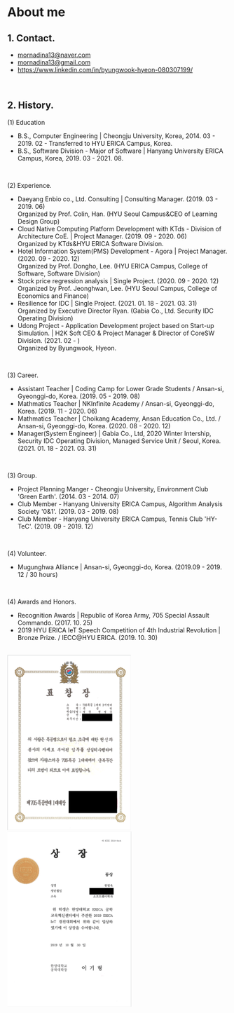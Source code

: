 # About me

## 1. Contact.

- mornadina13@naver.com
- mornadina13@gmail.com
- https://www.linkedin.com/in/byungwook-hyeon-080307199/

<br>

## 2. History.
(1) Education
- B.S., Computer Engineering | Cheongju University, Korea, 2014. 03 - 2019. 02 - Transferred to HYU ERICA Campus, Korea.
- B.S., Software Division - Major of Software | Hanyang University ERICA Campus, Korea, 2019. 03 - 2021. 08.

<br>

(2) Experience.
- Daeyang Enbio co., Ltd. Consulting | Consulting Manager. (2019. 03 - 2019. 06)
<br>Organized by Prof. Colin, Han. (HYU Seoul Campus&CEO of Learning Design Group)
- Cloud Native Computing Platform Development with KTds - Division of Architecture CoE. | Project Manager. (2019. 09 - 2020. 06)
<br>Organized by KTds&HYU ERICA Software Division.
- Hotel Information System(PMS) Development - Agora | Project Manager. (2020. 09 - 2020. 12)
<br>Organized by Prof. Dongho, Lee. (HYU ERICA Campus, College of Software, Software Division)
- Stock price regression analysis | Single Project. (2020. 09 - 2020. 12)
<br>Organized by Prof. Jeonghwan, Lee. (HYU Seoul Campus, College of Economics and Finance)
- Resilience for IDC | Single Project. (2021. 01. 18 - 2021. 03. 31)
<br>Organized by Executive Director Ryan. (Gabia Co., Ltd. Security IDC Operating Division)
- Udong Project - Application Development project based on Start-up Simulation. | H2K Soft CEO & Project Manager & Director of CoreSW Division. (2021. 02 - )
<br>Organized by Byungwook, Hyeon. 

<br>

(3) Career.
- Assistant Teacher | Coding Camp for Lower Grade Students / Ansan-si, Gyeonggi-do, Korea. (2019. 05 - 2019. 08)
- Mathmatics Teacher | NKInfinite Academy / Ansan-si, Gyeonggi-do, Korea. (2019. 11 - 2020. 06)
- Mathmatics Teacher | Choikang Academy, Ansan Education Co., Ltd. / Ansan-si, Gyeonggi-do, Korea. (2020. 08 - 2020. 12)
- Manager(System Engineer) | Gabia Co., Ltd, 2020 Winter Intership, Security IDC Operating Division, Managed Service Unit / Seoul, Korea. (2021. 01. 18 - 2021. 03. 31)

<br>

(3) Group.
- Project Planning Manger - Cheongju University, Environment Club 'Green Earth'. (2014. 03 - 2014. 07)
- Club Member - Hanyang University ERICA Campus, Algorithm Analysis Society '0&1'. (2019. 03 - 2019. 08)
- Club Member - Hanyang University ERICA Campus, Tennis Club 'HY-TeC'. (2019. 09 - 2019. 12)

<br>

(4) Volunteer.
- Mugunghwa Alliance | Ansan-si, Gyeonggi-do, Korea. (2019.09 - 2019. 12 / 30 hours)

<br>

(4) Awards and Honors.
- Recognition Awards | Republic of Korea Army, 705 Special Assault Commando. (2017. 10. 25)
- 2019 HYU ERICA IeT Speech Competition of 4th Industrial Revolution | Bronze Prize. / IECC@HYU ERICA. (2019. 10. 30)
<br> 
<img src="https://github.com/mornadina13/About_me/blob/main/Certificates/705.png" witdh="600" height="400" /><img src="https://github.com/mornadina13/About_me/blob/main/Certificates/IeT.png" witdh="600" height="400" />


